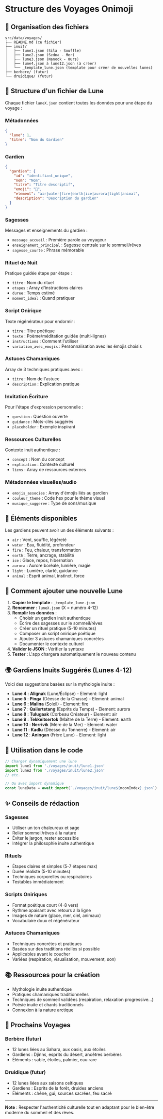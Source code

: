 # Structure des Voyages Onimoji

## 📁 Organisation des fichiers

```
src/data/voyages/
├── README.md (ce fichier)
├── inuit/
│   ├── lune1.json (Sila - Souffle)
│   ├── lune2.json (Sedna - Mer)
│   ├── lune3.json (Nanook - Ours)
│   ├── lune4.json à lune12.json (à créer)
│   └── _template_lune.json (template pour créer de nouvelles lunes)
├── berbere/ (futur)
└── druidique/ (futur)
```

## 🌙 Structure d'un fichier de Lune

Chaque fichier `luneX.json` contient toutes les données pour une étape du voyage :

### **Métadonnées**
```json
{
  "lune": 1,
  "titre": "Nom du Gardien"
}
```

### **Gardien**
```json
{
  "gardien": {
    "id": "identifiant_unique",
    "nom": "Nom",
    "titre": "Titre descriptif",
    "emoji": "🌟",
    "element": "air|water|fire|earth|ice|aurora|light|animal",
    "description": "Description du gardien"
  }
}
```

### **Sagesses**
Messages et enseignements du gardien :
- `message_accueil` : Première parole au voyageur
- `enseignement_principal` : Sagesse centrale sur le sommeil/rêves
- `sagesse_courte` : Phrase mémorable

### **Rituel de Nuit**
Pratique guidée étape par étape :
- `titre` : Nom du rituel
- `etapes` : Array d'instructions claires
- `duree` : Temps estimé
- `moment_ideal` : Quand pratiquer

### **Script Onirique**
Texte régénérateur pour endormir :
- `titre` : Titre poétique
- `texte` : Poème/méditation guidée (multi-lignes)
- `instructions` : Comment l'utiliser
- `variation_avec_emojis` : Personnalisation avec les émojis choisis

### **Astuces Chamaniques**
Array de 3 techniques pratiques avec :
- `titre` : Nom de l'astuce
- `description` : Explication pratique

### **Invitation Écriture**
Pour l'étape d'expression personnelle :
- `question` : Question ouverte
- `guidance` : Mots-clés suggérés
- `placeholder` : Exemple inspirant

### **Ressources Culturelles**
Contexte inuit authentique :
- `concept` : Nom du concept
- `explication` : Contexte culturel
- `liens` : Array de ressources externes

### **Métadonnées visuelles/audio**
- `emojis_associes` : Array d'émojis liés au gardien
- `couleur_theme` : Code hex pour le thème visuel
- `musique_suggeree` : Type de sons/musique

## 🎨 Éléments disponibles

Les gardiens peuvent avoir un des éléments suivants :
- `air` : Vent, souffle, légèreté
- `water` : Eau, fluidité, profondeur
- `fire` : Feu, chaleur, transformation
- `earth` : Terre, ancrage, stabilité
- `ice` : Glace, repos, hibernation
- `aurora` : Aurore boréale, lumière, magie
- `light` : Lumière, clarté, guidance
- `animal` : Esprit animal, instinct, force

## 📝 Comment ajouter une nouvelle Lune

1. **Copier le template** : `_template_lune.json`
2. **Renommer** : `luneX.json` (X = numéro 4-12)
3. **Remplir les données** :
   - Choisir un gardien inuit authentique
   - Écrire des sagesses sur le sommeil/rêves
   - Créer un rituel pratique (5-10 minutes)
   - Composer un script onirique poétique
   - Ajouter 3 astuces chamaniques concrètes
   - Documenter le contexte culturel
4. **Valider le JSON** : Vérifier la syntaxe
5. **Tester** : L'app chargera automatiquement le nouveau contenu

## 🌍 Gardiens Inuits Suggérés (Lunes 4-12)

Voici des suggestions basées sur la mythologie inuite :

- **Lune 4** : **Alignak** (Lune/Éclipse) - Element: light
- **Lune 5** : **Pinga** (Déesse de la Chasse) - Element: animal
- **Lune 6** : **Malina** (Soleil) - Element: fire
- **Lune 7** : **Qailertetang** (Esprits du Temps) - Element: aurora
- **Lune 8** : **Tulugaak** (Corbeau Créateur) - Element: air
- **Lune 9** : **Tekkeitsertok** (Maître de la Terre) - Element: earth
- **Lune 10** : **Nerrivik** (Mère de la Mer) - Element: water
- **Lune 11** : **Kadlu** (Déesse du Tonnerre) - Element: air
- **Lune 12** : **Aningan** (Frère Lune) - Element: light

## 🔧 Utilisation dans le code

```javascript
// Charger dynamiquement une lune
import lune1 from './voyages/inuit/lune1.json'
import lune2 from './voyages/inuit/lune2.json'
// etc.

// Ou avec import dynamique
const luneData = await import(`./voyages/inuit/lune${moonIndex}.json`)
```

## ✨ Conseils de rédaction

### Sagesses
- Utiliser un ton chaleureux et sage
- Relier sommeil/rêves à la nature
- Éviter le jargon, rester accessible
- Intégrer la philosophie inuite authentique

### Rituels
- Étapes claires et simples (5-7 étapes max)
- Durée réaliste (5-10 minutes)
- Techniques corporelles ou respiratoires
- Testables immédiatement

### Scripts Oniriques
- Format poétique court (4-8 vers)
- Rythme apaisant avec retours à la ligne
- Images de nature (glace, mer, ciel, animaux)
- Vocabulaire doux et régénérateur

### Astuces Chamaniques
- Techniques concrètes et pratiques
- Basées sur des traditions réelles si possible
- Applicables avant le coucher
- Variées (respiration, visualisation, mouvement, son)

## 📚 Ressources pour la création

- Mythologie inuite authentique
- Pratiques chamaniques traditionnelles
- Techniques de sommeil validées (respiration, relaxation progressive...)
- Poésie inuite et chants traditionnels
- Connexion à la nature arctique

## 🚀 Prochains Voyages

### Berbère (futur)
- 12 lunes liées au Sahara, aux oasis, aux étoiles
- Gardiens : Djinns, esprits du désert, ancêtres berbères
- Éléments : sable, étoiles, palmier, eau rare

### Druidique (futur)
- 12 lunes liées aux saisons celtiques
- Gardiens : Esprits de la forêt, druides anciens
- Éléments : chêne, gui, sources sacrées, feu sacré

---

**Note** : Respecter l'authenticité culturelle tout en adaptant pour le bien-être moderne du sommeil et des rêves.
